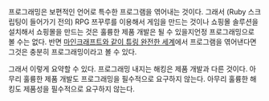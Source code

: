 프로그래밍은 보편적인 언어로 특수한 프로그램을 엮어내는 것이다. 그래서 (Ruby 스크립팅이 들어가기 전의) RPG 쯔꾸루를 이용해서 게임을 만드는 것이나 쇼핑몰 솔루션을 설치해서 쇼핑몰을 만드는 것은 훌륭한 제품 개발은 될 수 있을지언정 프로그래밍으로 볼 수는 없다. 반면 [마인크래프트와 같이 튜링 완전한 세계][1]에서 프로그램을 엮어낸다면 그것은 충분히 프로그래밍이라고 볼 수 있다.

그래서 이렇게 요약할 수 있다. 프로그래밍 내지는 해킹은 제품 개발과 다른 것이다. 아무리 훌륭한 제품 개발도 프로그래밍을 필수적으로 요구하지 않는다. 아무리 훌륭한 해킹도 제품성을 필수적으로 요구하지 않는다.

[1]: http://pub.mearie.org/%EB%A0%88%EB%93%9C%EC%8A%A4%ED%86%A4
